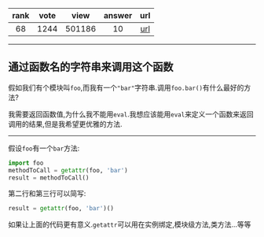 
| rank | vote | view | answer | url |
|:-:|:-:|:-:|:-:|:-:|
|68|1244|501186|10| [url](http://stackoverflow.com/questions/3061/calling-a-function-of-a-module-by-using-its-name-a-string) |
***

## 通过函数名的字符串来调用这个函数

假如我们有个模块叫`foo`,而我有一个`"bar"`字符串.调用`foo.bar()`有什么最好的方法?

我需要返回函数值,为什么我不能用`eval`.我想应该能用`eval`来定义一个函数来返回调用的结果,但是我希望更优雅的方法.

***

假设`foo`有一个`bar`方法:

```python
import foo
methodToCall = getattr(foo, 'bar')
result = methodToCall()
```

第二行和第三行可以简写:

```python
result = getattr(foo, 'bar')()
```

如果让上面的代码更有意义.`getattr`可以用在实例绑定,模块级方法,类方法...等等